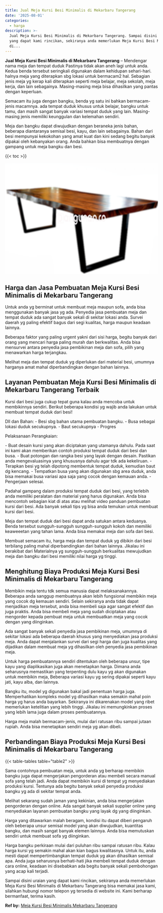 ```yaml
---
title: Jual Meja Kursi Besi Minimalis di Mekarbaru Tangerang
date: '2025-08-01'
categories:
  - harga
description: >-
  Jual Meja Kursi Besi Minimalis di Mekarbaru Tangerang. Sampai disini uraian
  yang dapat kami rincikan, sekiranya anda memerlukan Meja Kursi Besi Minimalis
  di...
---
```


**Jual Meja Kursi Besi Minimalis di Mekarbaru Tangerang** – Mendengar nama meja dan tempat duduk Pastinya tidak akan aneh lagi untuk anda. Kedua benda tersebut seringkali digunakan dalam kehidupan sehari-hari. halnya meja yang diterapkan sbg lokasi untuk bermacam2 hal. Sebagian jenis meja yg kerap kali diterapkan seperti meja belajar, meja sekolah, meja kerja, dan lain sebagainya. Masing-masing meja bisa dihasilkan yang pantas dengan keperluan.

Semacam itu juga dengan bangku, benda yg satu ini bahkan bermacam-jenis macamnya. ada tempat duduk khusus untuk belajar, bangku untuk tamu, dan masih sangat banyak variasi tempat duduk yang lain. Masing-masing jenis memiliki keunggulan dan kelemahan sendiri.

Meja dan bangku dapat diwujudkan dengan beraneka jenis bahan, beberapa diantaranya semisal besi, kayu, dan lain sebagainya. Bahan dari besi mempunyai kekokohan yang amat kuat dan kini sedang begitu banyak dipakai oleh kebanyakan orang. Anda bahkan bisa membuatnya dengan gampang untuk meja bangku dan besi.

{{< toc >}}

![Jual Meja Kursi Besi Minimalis di Mekarbaru Tangerang](/images/jual-meja-besi-murah23.png)

## Harga dan Jasa Pembuatan Meja Kursi Besi Minimalis di Mekarbaru Tangerang

Untuk anda yg berminat untuk membuat meja maupun sofa, anda bisa menggunakan banyak jasa yg ada. Penyedia jasa pembuatan meja dan tempat duduk ada sangat banyak sekali di sekitar lokasi anda. Survei daerah yg paling efektif bagus dari segi kualitas, harga maupun keadaan lainnya.

Beberapa faktor yang paling urgent yakni dari sisi harga, begitu banyak dari orang yang mencari harga paling murah dan berkwalitas. Anda bisa mensurvei antara penyedia jasa pembikinan meja dan sofa, pilih yang menawarkan harga terjangkau.

Melihat meja dan tempat duduk yg diperlukan dari material besi, umumnya harganya amat mahal diperbandingkan dengan bahan lainnya.

## Layanan Pembuatan Meja Kursi Besi Minimalis di Mekarbaru Tangerang Terbaik

Kursi dari besi juga cukup tepat guna kalau anda mencoba untuk membikinnya sendiri. Berikut beberapa kondisi yg wajib anda lakukan untuk membuat tempat duduk dari besi!

Dll dan Bahan: - Besi sbg bahan utama pembuatan bangku. - Busa sebagai lokasi duduk secukupnya. - Baut secukupnya - Progres

Pelaksanaan Perangkaian:

\- Buat desain kursi yang akan diciptakan yang utamanya dahulu. Pada saat ini kami akan memberikan contoh produksi tempat duduk dari besi dan busa. - Buat potongan dan rangka besi yang layak dengan desain. Pastikan anda mengevaluasinya yang khususnya dahulu agar tdk ada kekeliruan. - Terapkan besi yg telah dipotong membentuk tempat duduk, kemudian baut dg kencang. - Tempatkan busa yang akan digunakan sbg area duduk, anda bisa memakai busa variasi apa saja yang cocok dengan kemauan anda. - Pengerjaan selesai.

Padahal gampang dalam produksi tempat duduk dari besi, yang terlebih anda memiliki peralatan dan material yang harus digunakan. Anda bisa mencontoh sebagian kiat di atas atau melihat video panduan pembuatan kursi dari besi. Ada banyak sekali tips yg bisa anda temukan untuk membuat kursi dari besi.

Meja dan tempat duduk dari besi dapat anda satukan antara keduanya. Benda tersebut sungguh-sungguh sungguh-sungguh kokoh dan memiliki keaweeetan yang tahan lama. Anda bisa memakai meja dan sofa dari besi.

Membuat semacam itu, harga meja dan tempat duduk yg dibikin dari besi terbilang paling mahal diperbandingkan dari bahan lainnya. Jikalau ini berakibat dari Materialnya yg sungguh-sungguh berkualitas mewujudkan meja dan bangku dari besi memiliki nilai harga yg tinggi.

## Menghitung Biaya Produksi Meja Kursi Besi Minimalis di Mekarbaru Tangerang

Membikin meja tentu tdk semua manusia dapat melaksanakannya. Beberapa anda sanggup membuatnya akan lebih fungsional membikin meja yang cocok dg kemauan sendiri. Selain sekiranya anda tidak dapat menjadikan meja tersebut, anda bisa membeli saja agar sangat efektif dan juga praktis. Anda bisa membeli meja yang sudah diciptakan atau mengorder kepada pembuat meja untuk membuatkan meja yang cocok dengan yang diinginkan.

Ada sangat banyak sekali penyedia jasa pembikinan meja, umumnya di sekitar lokasi ada beberapa daerah khusus yang menyediakan jasa produksi meja. Anda dapat menjalankan survei dari segi harga dan juga kualitas yang dijadikan dalam membuat meja yg dihasilkan oleh penyedia jasa pembikinan meja.

Untuk harga pembuatannya sendiri ditentukan oleh beberapa unsur, tipe kayu yang diaplikasikan juga akan menetapkan harga. Dimana anda seharusnya memastikan yang terpenting dulu kayu yg akan digunakan untuk membikin meja, Beberapa variasi kayu yg sering dipakai seperti kayu jati, kayu alba, dan lainnya.

Bangku itu, model yg digunakan bakal jadi penentuan harga juga. Memperhatikan kompleks model yg dihasilkan maka semakin mahal poin harga yg harus anda bayarkan. Sekiranya ini dikarenakan model yang ribet memerlukan ketelitian yang lebih tinggi. Jikalau ini memungkinkan proses yang lebih lama juga dalam proses pembuatannya.

Harga meja malah bermacam-jenis, mulai dari ratusan ribu sampai jutaan rupiah. Anda bisa menetapkan sendiri meja yg akan dibeli.

## Perbandingan Biaya Produksi Meja Kursi Besi Minimalis di Mekarbaru Tangerang

{{< table-tables table="table2" >}}

Sama contohnya pembuatan meja, untuk anda yg berharap membikin bangku juga dapat mengerjakan pengorderan atau membeli secara manual sofa yang telah jadi. Anda dapat membikin kursi di tempat yg menyediakan produksi kursi. Tentunya ada begitu banyak sekali penyedia produksi bangku yg ada di sekitar tempat anda.

Melihat sekarang sudah jaman yang kekinian, anda bisa mengerjakan pengorderan dengan online. Ada sangat banyak sekali supplier online yang menyediakan layanan pembuatan bangku yang layak dg yang diinginkan.

Harga yang ditawarkan malah beragam, kondisi itu dapat diberi pengaruh oleh beberapa unsur semisal model yang akan diwujudkan, kuantitas bangku, dan masih sangat banyak elemen lainnya. Anda bisa memutuskan sendiri untuk membuat sofa yg diinginkan.

Harga bangku perkiraan mulai dari puluhan ribu sampai ratusan ribu. Kalau harga kursi yg semakin mahal akan kian bagus kwalitasnya. Untuk itu, anda mesti dapat mempertimbangkan tempat duduk yg akan dihasilkan semisal apa. Anda juga seharusnya berhati-hati jika membeli tempat duduk dengan cara online, keadaan ini disebabkan ada begitu banyak sekali pembohongan yang acap kali terjadi.

Sampai disini uraian yang dapat kami rincikan, sekiranya anda memerlukan Meja Kursi Besi Minimalis di Mekarbaru Tangerang bisa memakai jasa kami, silahkan hubungi nomor telepon yg tersedia di website ini. Kami berharap bermanfaat, terima kasih.

**Ref by:** [Meja Kursi Besi Minimalis Mekarbaru Tangerang](https://id.wikipedia.org/wiki/Meja)

